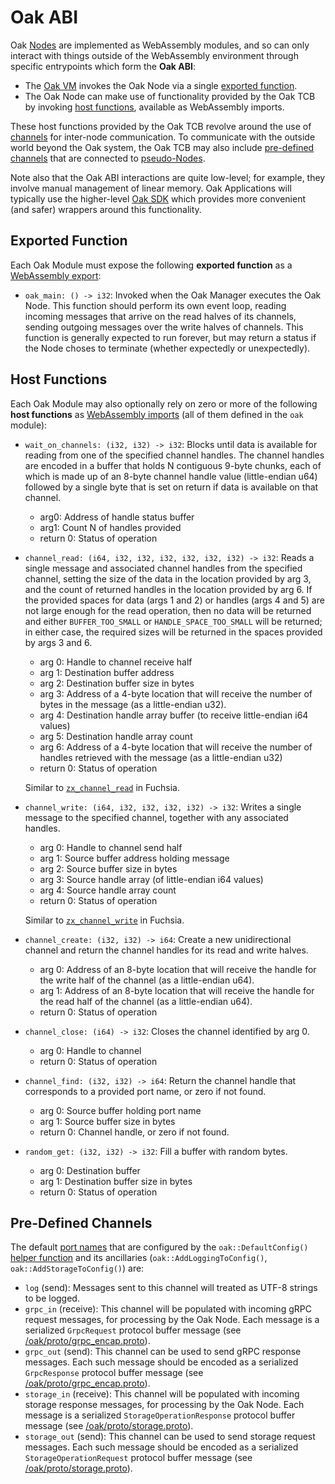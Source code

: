 # Oak ABI

Oak [Nodes](concepts.md#oak-node) are implemented as WebAssembly modules, and so
can only interact with things outside of the WebAssembly environment through
specific entrypoints which form the **Oak ABI**:

- The [Oak VM](concepts.md#oak-vm) invokes the Oak Node via a single
  [exported function](#exported-function).
- The Oak Node can make use of functionality provided by the Oak TCB by invoking
  [host functions](#host-functions), available as WebAssembly imports.

These host functions provided by the Oak TCB revolve around the use of
[channels](concepts.md#channels) for inter-node communication. To communicate
with the outside world beyond the Oak system, the Oak TCB may also include
[pre-defined channels](#pre-defined-channels) that are connected to
[pseudo-Nodes](concepts.md#pseudo-nodes).

Note also that the Oak ABI interactions are quite low-level; for example, they
involve manual management of linear memory. Oak Applications will typically use
the higher-level [Oak SDK](sdk.md) which provides more convenient (and safer)
wrappers around this functionality.

## Exported Function

Each Oak Module must expose the following **exported function** as a
[WebAssembly export](https://webassembly.github.io/spec/core/syntax/modules.html#exports):

- `oak_main: () -> i32`: Invoked when the Oak Manager executes the Oak Node.
  This function should perform its own event loop, reading incoming messages
  that arrive on the read halves of its channels, sending outgoing messages over
  the write halves of channels. This function is generally expected to run
  forever, but may return a status if the Node choses to terminate (whether
  expectedly or unexpectedly).

## Host Functions

Each Oak Module may also optionally rely on zero or more of the following **host
functions** as
[WebAssembly imports](https://webassembly.github.io/spec/core/syntax/modules.html#imports)
(all of them defined in the `oak` module):

- `wait_on_channels: (i32, i32) -> i32`: Blocks until data is available for
  reading from one of the specified channel handles. The channel handles are
  encoded in a buffer that holds N contiguous 9-byte chunks, each of which is
  made up of an 8-byte channel handle value (little-endian u64) followed by a
  single byte that is set on return if data is available on that channel.

  - arg0: Address of handle status buffer
  - arg1: Count N of handles provided
  - return 0: Status of operation

- `channel_read: (i64, i32, i32, i32, i32, i32, i32) -> i32`: Reads a single
  message and associated channel handles from the specified channel, setting the
  size of the data in the location provided by arg 3, and the count of returned
  handles in the location provided by arg 6. If the provided spaces for data
  (args 1 and 2) or handles (args 4 and 5) are not large enough for the read
  operation, then no data will be returned and either `BUFFER_TOO_SMALL` or
  `HANDLE_SPACE_TOO_SMALL` will be returned; in either case, the required sizes
  will be returned in the spaces provided by args 3 and 6.

  - arg 0: Handle to channel receive half
  - arg 1: Destination buffer address
  - arg 2: Destination buffer size in bytes
  - arg 3: Address of a 4-byte location that will receive the number of bytes in
    the message (as a little-endian u32).
  - arg 4: Destination handle array buffer (to receive little-endian i64 values)
  - arg 5: Destination handle array count
  - arg 6: Address of a 4-byte location that will receive the number of handles
    retrieved with the message (as a little-endian u32)
  - return 0: Status of operation

  Similar to
  [`zx_channel_read`](https://fuchsia.dev/fuchsia-src/zircon/syscalls/channel_read)
  in Fuchsia.

- `channel_write: (i64, i32, i32, i32, i32) -> i32`: Writes a single message to
  the specified channel, together with any associated handles.

  - arg 0: Handle to channel send half
  - arg 1: Source buffer address holding message
  - arg 2: Source buffer size in bytes
  - arg 3: Source handle array (of little-endian i64 values)
  - arg 4: Source handle array count
  - return 0: Status of operation

  Similar to
  [`zx_channel_write`](https://fuchsia.dev/fuchsia-src/zircon/syscalls/channel_write)
  in Fuchsia.

- `channel_create: (i32, i32) -> i64`: Create a new unidirectional channel and
  return the channel handles for its read and write halves.

  - arg 0: Address of an 8-byte location that will receive the handle for the
    write half of the channel (as a little-endian u64).
  - arg 1: Address of an 8-byte location that will receive the handle for the
    read half of the channel (as a little-endian u64).
  - return 0: Status of operation

- `channel_close: (i64) -> i32`: Closes the channel identified by arg 0.

  - arg 0: Handle to channel
  - return 0: Status of operation

- `channel_find: (i32, i32) -> i64`: Return the channel handle that corresponds
  to a provided port name, or zero if not found.

  - arg 0: Source buffer holding port name
  - arg 1: Source buffer size in bytes
  - return 0: Channel handle, or zero if not found.

- `random_get: (i32, i32) -> i32`: Fill a buffer with random bytes.

  - arg 0: Destination buffer
  - arg 1: Destination buffer size in bytes
  - return 0: Status of operation

## Pre-Defined Channels

The default [port names](concepts.md#pre-defined-channels-and-port-names) that
are configured by the `oak::DefaultConfig()`
[helper function](oak/common/app_config.h) and its ancillaries
(`oak::AddLoggingToConfig()`, `oak::AddStorageToConfig()`) are:

- `log` (send): Messages sent to this channel will treated as UTF-8 strings to
  be logged.
- `grpc_in` (receive): This channel will be populated with incoming gRPC request
  messages, for processing by the Oak Node. Each message is a serialized
  `GrpcRequest` protocol buffer message (see
  [/oak/proto/grpc_encap.proto](oak/proto/grpc_encap.proto)).
- `grpc_out` (send): This channel can be used to send gRPC response messages.
  Each such message should be encoded as a serialized `GrpcResponse` protocol
  buffer message (see
  [/oak/proto/grpc_encap.proto](oak/proto/grpc_encap.proto)).
- `storage_in` (receive): This channel will be populated with incoming storage
  response messages, for processing by the Oak Node. Each message is a
  serialized `StorageOperationResponse` protocol buffer message (see
  [/oak/proto/storage.proto](oak/proto/storage.proto)).
- `storage_out` (send): This channel can be used to send storage request
  messages. Each such message should be encoded as a serialized
  `StorageOperationRequest` protocol buffer message (see
  [/oak/proto/storage.proto](oak/proto/storage.proto)).
